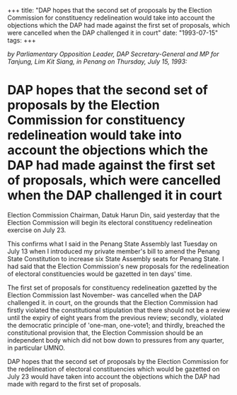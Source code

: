 +++ 
title: "DAP hopes that the second set of proposals by the Election Commission for constituency   redelineation would  take into account the objections which  the  DAP had made against the first set of proposals, which were cancelled when  the DAP challenged it in court"
date: "1993-07-15"
tags:
+++

_by Parliamentary  Opposition  Leader,  DAP   Secretary-General and  MP for Tanjung, Lim Kit Siang, in Penang on Thursday, July 15, 1993:_

# DAP hopes that the second set of proposals by the Election Commission for constituency   redelineation would  take into account the objections which  the  DAP had made against the first set of proposals, which were cancelled when  the DAP challenged it in court

Election Commission Chairman, Datuk Harun Din, said yesterday that the Election Commission will begin its electoral constituency redelineation exercise on July 23.</u>

This confirms what I said in the Penang State Assembly last Tuesday on July 13 when I introduced my private member's bill to amend the Penang State Constitution to increase six State Assembly seats for Penang State. I had said that the Election Commission's new proposals for the redelineation of electoral constituencies would be gazetted in ten days' time.

The first set of proposals for constituency redelineation gazetted by the Election Commission last November- was cancelled when the DAP challenged it. in court, on the grounds that the Election Commission had firstly violated the constitutional stipulation that there should not be a review until the expiry of eight years from the previous review; secondly, violated the democratic principle of 'one-man, one-vote1; and thirdly, breached the constitutional provision that, the Election Commission should be an independent body which did not bow down to pressures from any quarter, in particular UMNO.

DAP hopes that the second set of proposals by the Election Commission for the redelineation of electoral constituencies which would be gazetted on July 23 would have taken into account the objections which the DAP had made with regard to the first set of proposals.
 
